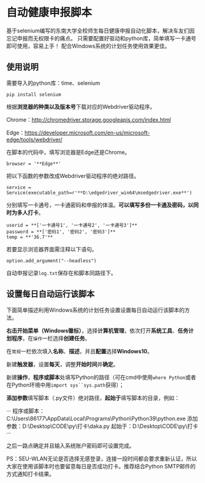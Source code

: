 # 自动健康申报脚本

基于selenium编写的东南大学全校师生每日健康申报自动化脚本，解决车友们因忘记申报而无权限卡的痛点。
只需要配置好驱动和python库，简单填写一卡通号即可使用，容易上手！
配合Windows系统的计划任务使用效果更佳。

## 使用说明

需要导入的python库：time、selenium

```
pip install selenium
```

根据**浏览器的种类以及版本号**下载对应的Webdriver驱动程序。

Chrome：http://chromedriver.storage.googleapis.com/index.html

Edge：https://developer.microsoft.com/en-us/microsoft-edge/tools/webdriver/

在脚本的代码中，填写浏览器是Edge还是Chrome。

```
browser = '**Edge**'
```

把以下函数的参数改成Webdriver驱动程序的绝对路径。

```
service = Service(executable_path=r'**D:\edgedriver_win64\msedgedriver.exe**')
```

分别填写一卡通号，一卡通密码和申报的体温。**可以填写多份一卡通及密码，以同时为多人打卡**。

```
userid = **['一卡通号1', '一卡通号2', '一卡通号3']**
password = **['密码1', '密码2', '密码3']**
temp = **'36.7'**
```

若要显示浏览器界面需注释以下语句。

```
option.add_argument("--headless")
```

自动申报记录`log.txt`保存在和脚本同路径下。

## 设置每日自动运行该脚本

下面简单描述利用Windows系统的计划任务设置设置每日自动运行该脚本的方法。

**右击开始菜单（Windows徽标）**，选择**计算机管理**，依次打开**系统工具**、**任务计划程序**，在`操作`一栏选择**创建任务**。

在`常规`一栏依次填入**名称**、**描述**，并且**配置**选择**Windows10**。

新建**触发器**，设置**每天**，调整**开始时间**并**确定**。

新建**操作**，**程序或脚本**处填写Python的路径（可在cmd中使用`where Python`或者在Python环境中用`import sys``sys.path`获得）；

**添加参数**填写脚本（.py文件）绝对路径，**起始于**填写脚本的目录，例如：

···
程序或脚本：C:\Users\86177\AppData\Local\Programs\Python\Python39\python.exe
添加参数：D:\Desktop\CODE\py\打卡\daka.py
起始于：D:\Desktop\CODE\py\打卡
···

之后一路点确定并且输入系统账户密码即可设置完成。

PS：SEU-WLAN无论是否选择无感登录，连接一段时间都会要求重新认证，所以大家在使用该脚本时也要留意每日是否成功打卡。推荐结合Python SMTP邮件的方式通知打卡结果。
